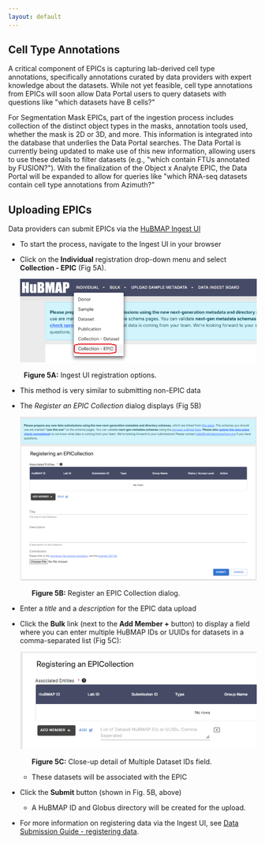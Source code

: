 ```yaml
---
layout: default
---
```


## Cell Type Annotations
A critical component of EPICs is capturing lab-derived cell type annotations, specifically annotations curated by data providers with expert knowledge about the datasets. While not yet feasible, cell type annotations from EPICs will soon allow Data Portal users to query datasets with questions like "which datasets have B cells?"

For Segmentation Mask EPICs, part of the ingestion process includes collection of the distinct object types in the masks, annotation tools used, whether the mask is 2D or 3D, and more. This information is integrated into the database that underlies the Data Portal searches. The Data Portal is currently being updated to make use of this new information, allowing users to use these details to filter datasets (e.g., "which contain FTUs annotated by FUSION?"). With the finalization of the Object x Analyte EPIC, the Data Portal will be expanded to allow for queries like "which RNA-seq datasets contain cell type annotations from Azimuth?"

## Uploading EPICs
Data providers can submit EPICs via the [HuBMAP Ingest UI](https://ingest.hubmapconsortium.org/)
- To start the process, navigate to the Ingest UI in your browser
- Click on the **Individual** registration drop-down menu and select **Collection - EPIC** (Fig 5A).
  
  ![Ingest Menu image](EPICs-Fig5A2.png) 

&nbsp;&nbsp;&nbsp;&nbsp;&nbsp;&nbsp;&nbsp;&nbsp;**Figure 5A:** Ingest UI registration options.
  
  - This method is very similar to submitting non-EPIC data
    
- The _Register an EPIC Collection_ dialog displays (Fig 5B)
  
  ![EPIC Collection image](EPICs-Fig5B.png)
  
  &nbsp;&nbsp;&nbsp;&nbsp;&nbsp;&nbsp;**Figure 5B:** Register an EPIC Collection dialog.
  
- Enter a _title_ and a _description_ for the EPIC data upload
- Click the **Bulk** link (next to the **Add Member +** button) to display a field where you can enter multiple HuBMAP IDs or UUIDs for datasets in a comma-separated list (Fig 5C):
  
   ![EPIC Collection image](EPICs-Fig5B3.png)

   &nbsp;&nbsp;&nbsp;&nbsp;&nbsp;&nbsp;**Figure 5C:** Close-up detail of Multiple Dataset IDs field.
  
  - These datasets will be associated with the EPIC
- Click the **Submit** button (shown in Fig. 5B, above)
  - A HuBMAP ID and Globus directory will be created for the upload.
- For more information on registering data via the Ingest UI, see [Data Submission Guide - registering data](https://docs.hubmapconsortium.org/data-submission/Section3).

